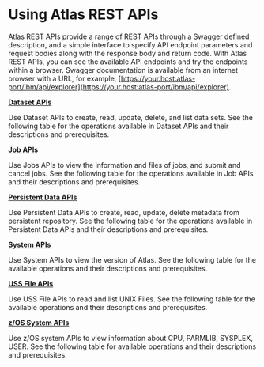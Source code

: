 # Using Atlas REST APIs

Atlas REST APIs provide a range of REST APIs through a Swagger defined description, and a simple interface to specify API endpoint parameters and request bodies along with the response body and return code. With Atlas REST APIs, you can see the available API endpoints and try the endpoints within a browser. Swagger documentation is available from an internet browser with a URL, for example, [https://your.host:atlas-port/ibm/api/explorer](https://your.host:atlas-port/ibm/api/explorer).

[**Dataset APIs**](https://github.com/PlutoZhang/test/tree/549112db023388c89a9750459e98a7b204fad073/topics/datasetapis.md)

Use Dataset APIs to create, read, update, delete, and list data sets. See the following table for the operations available in Dataset APIs and their descriptions and prerequisites.

[**Job APIs**](https://github.com/PlutoZhang/test/tree/549112db023388c89a9750459e98a7b204fad073/topics/jobapis.md)

Use Jobs APIs to view the information and files of jobs, and submit and cancel jobs. See the following table for the operations available in Job APIs and their descriptions and prerequisites.

[**Persistent Data APIs**](https://github.com/PlutoZhang/test/tree/549112db023388c89a9750459e98a7b204fad073/topics/persistentdataapis.md)

Use Persistent Data APIs to create, read, update, delete metadata from persistent repository. See the following table for the operations available in Persistent Data APIs and their descriptions and prerequisites.

[**System APIs**](https://github.com/PlutoZhang/test/tree/549112db023388c89a9750459e98a7b204fad073/topics/systemapi.md)

Use System APIs to view the version of Atlas. See the following table for the available operations and their descriptions and prerequisites.

[**USS File APIs**](https://github.com/PlutoZhang/test/tree/549112db023388c89a9750459e98a7b204fad073/topics/ussfileapis.md)

Use USS File APIs to read and list UNIX Files. See the following table for the available operations and their descriptions and prerequisites.

[**z/OS System APIs**](https://github.com/PlutoZhang/test/tree/549112db023388c89a9750459e98a7b204fad073/topics/systemapis.md)

Use z/OS system APIs to view information about CPU, PARMLIB, SYSPLEX, USER. See the following table for available operations and their descriptions and prerequisites.

